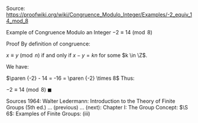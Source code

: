 # 

Source: https://proofwiki.org/wiki/Congruence_Modulo_Integer/Examples/-2_equiv_14_mod_8

Example of Congruence Modulo an Integer
$-2 \equiv 14 \pmod 8$


Proof
By definition of congruence:

$x \equiv y \pmod n$ if and only if $x - y = k n$
for some $k \in \Z$.

We have:

$\paren {-2} - 14 = -16 = \paren {-2} \times 8$
Thus:

$-2 \equiv 14 \pmod 8$
$\blacksquare$


Sources
1964: Walter Ledermann: Introduction to the Theory of Finite Groups (5th ed.) ... (previous) ... (next): Chapter $\text {I}$: The Group Concept: $\S 6$: Examples of Finite Groups: $\text{(iii)}$





